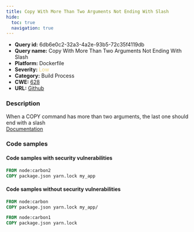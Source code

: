 ```yaml
---
title: Copy With More Than Two Arguments Not Ending With Slash
hide:
  toc: true
  navigation: true
---
```


<style>
  .highlight .hll {
    background-color: #ff171742;
  }
  .md-content {
    max-width: 1100px;
    margin: 0 auto;
  }
</style>

-   **Query id:** 6db6e0c2-32a3-4a2e-93b5-72c35f4119db
-   **Query name:** Copy With More Than Two Arguments Not Ending With Slash
-   **Platform:** Dockerfile
-   **Severity:** <span style="color:#edd57e">Low</span>
-   **Category:** Build Process
-   **CWE:** <a href="https://cwe.mitre.org/data/definitions/628.html" onclick="newWindowOpenerSafe(event, 'https://cwe.mitre.org/data/definitions/628.html')">628</a>
-   **URL:** [Github](https://github.com/Checkmarx/kics/tree/master/assets/queries/dockerfile/copy_with_more_than_two_arguments_not_ending_with_slash)

### Description
When a COPY command has more than two arguments, the last one should end with a slash<br>
[Documentation](https://docs.docker.com/engine/reference/builder/#copy)

### Code samples
#### Code samples with security vulnerabilities
```dockerfile title="Positive test num. 1 - dockerfile file" hl_lines="2"
FROM node:carbon2
COPY package.json yarn.lock my_app

```


#### Code samples without security vulnerabilities
```dockerfile title="Negative test num. 1 - dockerfile file"
FROM node:carbon
COPY package.json yarn.lock my_app/

```
```dockerfile title="Negative test num. 2 - dockerfile file"
FROM node:carbon1
COPY package.json yarn.lock

```
